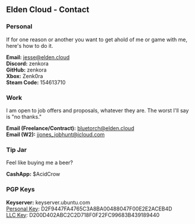 ## Elden Cloud - Contact
### Personal
If for one reason or another you want to get ahold of me or game with me,
here's how to do it.

**Email:** [jesse@elden.cloud](mailto:jesse@elden.cloud) </br>
**Discord:** zenkora </br>
**GitHub:** zenkora </br>
**Xbox:** Zenk0ra </br>
**Steam Code:** 154613710

### Work
I am open to job offers and proposals, whatever they are. The worst I'll say is
"no thanks."

**Email (Freelance/Contract):** [bluetorch@elden.cloud](mailto:bluetorch@elden.cloud) </br>
**Email (W2):** [jjones_jobhunt@icloud.com](mailto:jjones_jobhunt@icloud.com)

### Tip Jar
Feel like buying me a beer?

**CashApp:** $AcidCrow

### PGP Keys
**Keyserver:** keyserver.ubuntu.com </br>
[Personal Key](/etc/jesse@elden.cloud.pub): D2F9447FA4765C3A8BA00488047F00E2E2ACEB4D </br>
[LLC Key](/etc/bluetorch@elden.cloud.pub): D200D402ABC2C2D718F0F22FC99683B439189440
